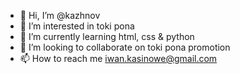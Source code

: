 - 👋 Hi, I’m @kazhnov
- 👀 I’m interested in toki pona
- 🌱 I’m currently learning html, css & python
- 💞️ I’m looking to collaborate on toki pona promotion
- 📫 How to reach me iwan.kasinowe@gmail.com

<!---
kazhnov/kazhnov is a ✨ special ✨ repository because its `README.md` (this file) appears on your GitHub profile.
You can click the Preview link to take a look at your changes.
--->
